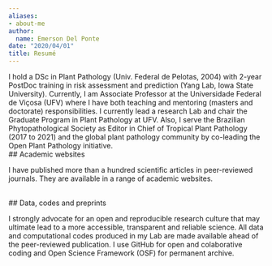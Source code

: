 ```yaml
---
aliases:
- about-me
author:
  name: Emerson Del Ponte
date: "2020/04/01"
title: Resumé
---
```

<link rel="stylesheet" href="https://cdn.rawgit.com/jpswalsh/academicons/master/css/academicons.min.css">
I hold a DSc in Plant Pathology (Univ. Federal de Pelotas, 2004) with 2-year PostDoc training in risk assessment and prediction (Yang Lab, Iowa State University). Currently, I am Associate Professor at the Universidade Federal de Viçosa (UFV) where I have both teaching and mentoring (masters and doctorate) responsibilities. I currently lead a research Lab and chair the Graduate Program in Plant Pathology at UFV. Also, I serve the Brazilian Phytopathological Society as Editor in Chief of Tropical Plant Pathology (2017 to 2021) and the global plant pathology community by co-leading the Open Plant Pathology initiative.  
<a href="/cv/cv-emerson-delponte.pdf"><i class="ai ai-cv ai-2x">
</i></a> 

<br>
## Academic websites

I have published more than a hundred scientific articles in peer-reviewed journals. They are available in a range of academic websites.

<a href="https://orcid.org/0000-0003-4398-409X">
<i class="ai ai-orcid ai-2x">
</i></a>
<a href="http://lattes.cnpq.br/9460309107496381">
<i class="ai ai-lattes-square ai-2x">
</i></a>
<a href="https://scholar.google.com.br/citations?user=a1rPnI0AAAAJ&hl=en">
<i class="ai ai-google-scholar-square ai-2x">
</i></a>
<a href="https://www.researchgate.net/profile/Emerson_Del_Ponte">
<i class="ai ai-researchgate-square ai-2x">
</i></a>
<a href="https://www.zotero.org/edelponte">
<i class="ai ai-zotero ai-2x">
</i></a>

<br>
## Data, codes and preprints

I strongly advocate for an open and reproducible research culture that may ultimate lead to a more accessible, transparent and reliable science. All data and computational codes produced in my Lab are made available ahead of the peer-reviewed publication. I use GitHub for open and colaborative coding and Open Science Framework (OSF) for permanent archive.

</a><a href="https://osf.io/jb6yd/">
<i class="ai ai-osf ai-2x">
</i>
</a>




